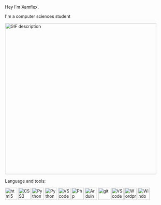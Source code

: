 <p>Hey I'm Xamflex.</p>
<p>I'm a computer sciences student</p>
<img src="https://github.com/user-attachments/assets/ec4a600e-b7c1-45f3-972b-0ab6728e037e" alt="GIF description" style="width:500px;">

<div>
  <p>Language and tools:</p>
  <img src="https://github.com/user-attachments/assets/dedbe6ef-eac5-482d-ae84-8e9e903ac83a" alt="html5" style="width: 40px;">
  <img src="https://github.com/user-attachments/assets/27e69edd-c9ee-4bab-9c95-5cc12c065d1a" alt="CSS3" style="width: 40px;">
  <img src="https://github.com/user-attachments/assets/fd7c9399-cfc0-49f3-8b5d-4395d9c668a8" alt="Python" style="width: 40px;">
  <img src="https://github.com/user-attachments/assets/ffa7cb4e-b1bd-4167-bb37-7ced62e0809c" alt="Python" style="width: 40px;">
  <img src="https://github.com/user-attachments/assets/a3aee2ec-b00d-4aca-8863-666c671a9a6a" alt="VS code" style="width: 40px;">
  <img src="https://github.com/user-attachments/assets/9a9b8d7a-4bc2-4949-a224-682a96007003" alt="Php" style="width: 40px;">
  <img src="https://github.com/user-attachments/assets/b51c6f81-a734-497c-af37-8b406c54c7e7" alt="Arduino" style="width: 40px;">
  <img src="https://github.com/user-attachments/assets/64ffd511-46c7-491e-b378-e2ef045c418c" alt="git" style="width: 40px;">
  <img src="https://github.com/user-attachments/assets/16b31e1a-e697-4237-beed-751a04f2ebfd" alt="VS code" style="width: 40px;">
  <img src="https://github.com/user-attachments/assets/a7ca4233-636b-4668-beb7-671a498c025d" alt="Wordpress" style="width: 40px;">
  <img src="https://github.com/user-attachments/assets/315c36c3-1120-4643-ac85-548b798c0370" alt="Windows Server" style="width: 40px;">
</div>





